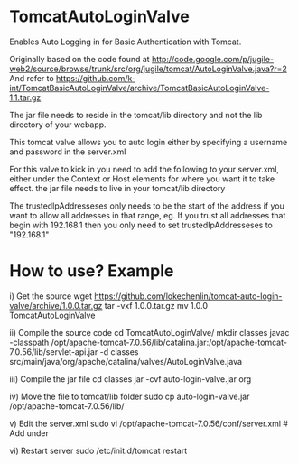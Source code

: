 TomcatAutoLoginValve
=========================

Enables Auto Logging in for Basic Authentication with Tomcat.

Originally based on the code found at http://code.google.com/p/jugile-web2/source/browse/trunk/src/org/jugile/tomcat/AutoLoginValve.java?r=2
And refer to https://github.com/k-int/TomcatBasicAutoLoginValve/archive/TomcatBasicAutoLoginValve-1.1.tar.gz

The jar file needs to reside in the tomcat/lib directory and not the lib directory of your webapp.

This tomcat valve allows you to auto login either by specifying a username and password in the server.xml 

For this valve to kick in you need to add the following to your server.xml,
either under the Context or Host elements for where you want it to take effect.
the jar file needs to live in your tomcat/lib directory

<Valve className="org.apache.catalina.valves.AutoLoginValve" 
	   trustedIpAddresseses="<comma separated value of trusted ip addresses>"
   	   username="<username>"
   	   password="<password for username>"
	   role="<role for username>"
	   debug="<true or false>"/>
	   
The trustedIpAddresseses only needs to be the start of the address if you want to allow all addresses in that range,
eg. If you trust all addresses that begin with 192.168.1 then you only need to set trustedIpAddresseses to "192.168.1"

How to use? Example
===================

i) Get the source
wget https://github.com/lokechenlin/tomcat-auto-login-valve/archive/1.0.0.tar.gz 
tar -vxf 1.0.0.tar.gz
mv 1.0.0 TomcatAutoLoginValve

ii) Compile the source code
cd TomcatAutoLoginValve/
mkdir classes
javac -classpath /opt/apache-tomcat-7.0.56/lib/catalina.jar:/opt/apache-tomcat-7.0.56/lib/servlet-api.jar -d classes src/main/java/org/apache/catalina/valves/AutoLoginValve.java

iii) Compile the jar file
cd classes
jar -cvf auto-login-valve.jar org

iv) Move the file to tomcat/lib folder
sudo cp auto-login-valve.jar /opt/apache-tomcat-7.0.56/lib/

v) Edit the server.xml
sudo vi /opt/apache-tomcat-7.0.56/conf/server.xml
	# Add under <host>
	<Valve className="org.apache.catalina.valves.AutoLoginValve" trustedIpAddresses="xx.xx.xx" username="xxx" password="xxx" role="xxx" debug="true" />

vi) Restart server
sudo /etc/init.d/tomcat restart
